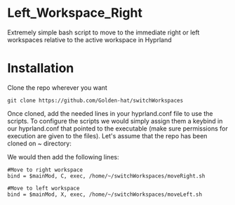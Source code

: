 # Left_Workspace_Right
Extremely simple bash script to move to the immediate right or left workspaces relative to the active workspace in Hyprland

# Installation
Clone the repo wherever you want

~~~
git clone https://github.com/Golden-hat/switchWorkspaces
~~~

Once cloned, add the needed lines in your hyprland.conf file to use the scripts. To configure the scripts we would simply assign them a keybind in our hyprland.conf that pointed to the executable (make sure permissions for execution are given to the files). Let's assume that the repo has been cloned on ~ directory:

We would then add the following lines:

~~~
#Move to right workspace
bind = $mainMod, C, exec, /home/~/switchWorkspaces/moveRight.sh

#Move to left workspace
bind = $mainMod, X, exec, /home/~/switchWorkspaces/moveLeft.sh
~~~
